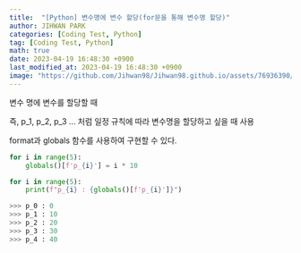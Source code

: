 ```yaml
---
title:  "[Python] 변수명에 변수 할당(for문을 통해 변수명 할당)"
author: JIHWAN PARK
categories: [Coding Test, Python]
tag: [Coding Test, Python]
math: true
date: 2023-04-19 16:48:30 +0900
last_modified_at: 2023-04-19 16:48:30 +0900
image: "https://github.com/Jihwan98/Jihwan98.github.io/assets/76936390/a52bd813-f4df-4b79-a27c-e8f0c39fe7da"
---
```


변수 명에 변수를 할당할 때

즉, p_1, p_2, p_3 ... 처럼 일정 규칙에 따라 변수명을 할당하고 싶을 때 사용

format과 globals 함수를 사용하여 구현할 수 있다.

```python
for i in range(5):
    globals()[f'p_{i}'] = i * 10

for i in range(5):
    print(f"p_{i} : {globals()[f'p_{i}']}")

>>> p_0 : 0
>>> p_1 : 10
>>> p_2 : 20
>>> p_3 : 30
>>> p_4 : 40
```